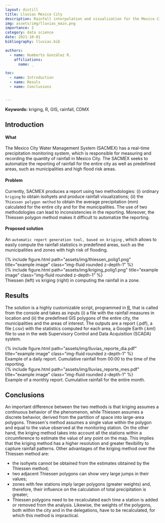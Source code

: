 ```yaml
---
layout: distill
title: Lluvias Mexico City
description: Rainfall interpolation and visualization for the Mexico City Water Management System
img: assets/img/lluvias_main.png
importance: 2
category: data science
date: 2021-10-01
bibliography: lluvias.bib

authors:
  - name: Humberto González R.
    affiliations:
      name: _

toc:
  - name: Introduction
  - name: Resuls
  - name: Conclusions


---
```

**Keywords:** kriging, R, GIS, rainfall, CDMX


## Introduction

#### What
The Mexico City Water Management System (SACMEX) has a real-time precipitation monitoring system, which is responsible for measuring and recording the quantity of rainfall in Mexico City. The SACMEX seeks to automatize the reporting of rainfall for the entire city as well as predefined areas, such as municipalities and high flood risk areas.

#### Problem
Currently, SACMEX produces a report using two methodologies: (i) ordinary `kriging` to obtain isohyets and produce rainfall visualizations; (ii) the `Thiessen polygon method` to obtain the average precipitation (mm) calculated for the entire city and for the municipalities. The use of two methodologies can lead to inconsistencies in the reporting. Moreover, the Thiessen polygon method makes it difficult to automatize the reporting.

#### Proposed solution 
An `automatic report generation tool, based on kriging` <d-cite key="PardoIguzquiza1998"></d-cite><d-cite key="Mair2011"></d-cite><d-cite key="Walter2000"></d-cite>, which allows to easily compute the rainfall statistics in predefined areas, such as the municipalities and zones with high risk of flooding. 
<div class="row l-body-outset">
    <div class="col-sm mt-3 mt-md-0">
        {% include figure.html path="assets/img/thiessen_polig1.png" title="example image" class="img-fluid rounded z-depth-1" %}
    </div>
    <div class="col-sm mt-3 mt-md-0">
        {% include figure.html path="assets/img/kriging_polig1.png" title="example image" class="img-fluid rounded z-depth-1" %}
    </div>
</div>
<div class="caption">
    Thiessen (left) vs kriging (right) in computing the rainfall in a zone.
</div>

## Results
The solution is a highly customizable script, programmed in [R](https://www.r-project.org), that is called from the console and takes as inputs (i) a file with the rainfall measures in location and (ii) the predefined GIS polygons of the entire city, the municipalities and the areas of interest. The outputs are a report (.pdf), a file (.csv) with the statistics computed for each area, a Google Earth (.kml) file to use in the web Supervisory Control and Data Acquisition (SCADA) system.

<div class="row l-body-outset">
    <div class="col-sm mt-3 mt-md-0">
        {% include figure.html path="assets/img/lluvias_reporte_dia.pdf" title="example image" class="img-fluid rounded z-depth-1" %}
    </div>
</div>
<div class="caption">
    Example of a daily report. Cumulative rainfall from 00:00 to the time of the reporting.
</div>

<div class="row l-body-outset">
    <div class="col-sm mt-3 mt-md-0">
        {% include figure.html path="assets/img/lluvias_reporte_mes.pdf" title="example image" class="img-fluid rounded z-depth-1" %}
    </div>
</div>
<div class="caption">
    Example of a monthly report. Cumulative rainfall for the entire month.
</div>


## Conclusions

An important difference between the two methods is that kriging assumes a continuous behavior of the phenomenon, while Thiessen assumes a discrete behavior, derived from the partition of space into large-area polygons. Thiessen's method assumes a single value within the polygon and equal to the value observed at the monitoring station. On the other hand, the kriging method takes into account all the stations within a circumference to estimate the value of any point on the map. This implies that the kriging method has a higher resolution and greater flexibility to capture rainfall patterns. Other advantages of the kriging method over the Thiessen method are:
- the isohyets cannot be obtained from the estimates obtained by the Thiessen method;
- two adjacent Thiessen polygons can show very large jumps in their values;
- zones with few stations imply larger polygons (greater weights) and, therefore, their influence on the calculation of total precipitation is greater;
- Thiessen polygons need to be recalculated each time a station is added or removed from the analysis. Likewise, the weights of the polygons, both within the city and in the delegations, have to be recalculated, for which this method is impractical. 




